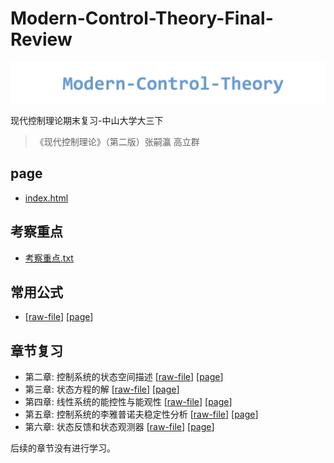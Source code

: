 # Modern-Control-Theory-Final-Review

![](./docs/assets/mct.png)

现代控制理论期末复习-中山大学大三下

> 《现代控制理论》（第二版）张嗣瀛 高立群

## page

- [index.html](http://ffengc.github.io/Modern-Control-Theory-Final-Review/)

## 考察重点

- [考察重点.txt](./Inspection-focus.txt)

## 常用公式

- [[raw-file](./docs/Common-formulas.md)] [[page](http://ffengc.github.io/Modern-Control-Theory-Final-Review/docs/Common-formulas.html)]

## 章节复习

- 第二章: 控制系统的状态空间描述 [[raw-file](./docs/chapter2.md)] [[page](http://ffengc.github.io/Modern-Control-Theory-Final-Review/docs/chapter2.html)]
- 第三章: 状态方程的解 [[raw-file](./docs/chapter3.md)] [[page](http://ffengc.github.io/Modern-Control-Theory-Final-Review/docs/chapter3.html)]
- 第四章: 线性系统的能控性与能观性 [[raw-file](./docs/chapter4.md)] [[page](http://ffengc.github.io/Modern-Control-Theory-Final-Review/docs/chapter4.html)]
- 第五章: 控制系统的李雅普诺夫稳定性分析 [[raw-file](#)] [[page](#)]
- 第六章: 状态反馈和状态观测器 [[raw-file](#)] [[page](#)]

后续的章节没有进行学习。